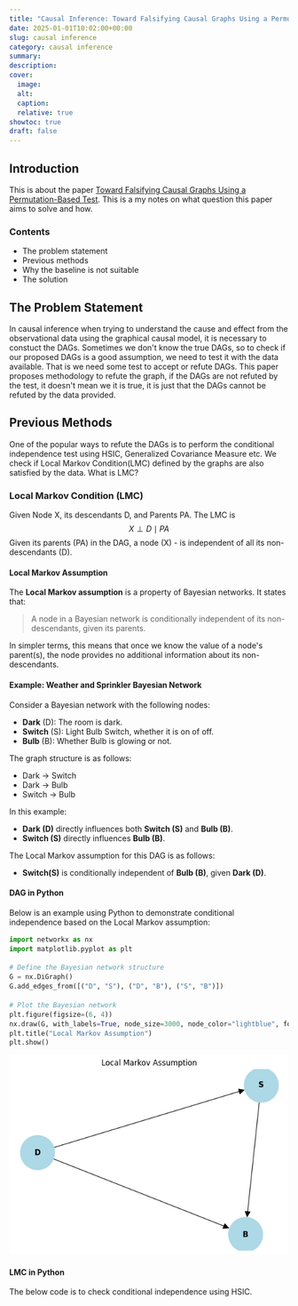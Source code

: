```yaml
---
title: "Causal Inference: Toward Falsifying Causal Graphs Using a Permutation-Based Test"
date: 2025-01-01T10:02:00+00:00
slug: causal inference
category: causal inference
summary:
description:
cover:
  image: 
  alt:
  caption:
  relative: true
showtoc: true
draft: false
---
```


## Introduction

This is about the paper [Toward Falsifying Causal Graphs Using a Permutation-Based Test](https://arxiv.org/abs/2305.09565). This is a my notes on what question this paper aims to solve and how.

### Contents
- The problem statement
- Previous methods
- Why the baseline is not suitable
- The solution

## The Problem Statement

In causal inference when trying to understand the cause and effect from the observational data using the graphical causal model, it is necessary to constuct the DAGs. Sometimes we don't know the true DAGs, so to check if our proposed DAGs is a good assumption, we need to test it with the data available. That is we need some test to accept or refute DAGs. This paper proposes methodology to refute the graph, if the DAGs are not refuted by the test, it doesn't mean we it is true, it is just that the DAGs cannot be refuted by the data provided.

## Previous Methods

One of the popular ways to refute the DAGs is to perform the conditional independence test using HSIC, Generalized Covariance Measure etc. We check if Local Markov Condition(LMC) defined by the graphs are also satisfied by the data. What is LMC?

### Local Markov Condition (LMC)
Given Node X, its descendants D, and Parents PA. The LMC is
$$
X \perp D \mid PA
$$
Given its parents (PA) in the DAG, a node (X) - is independent of all its non-descendants (D).

#### Local Markov Assumption

The **Local Markov assumption** is a property of Bayesian networks. It states that:

> A node in a Bayesian network is conditionally independent of its non-descendants, given its parents.

In simpler terms, this means that once we know the value of a node's parent(s), the node provides no additional information about its non-descendants.

#### Example: Weather and Sprinkler Bayesian Network

Consider a Bayesian network with the following nodes:
- **Dark** (D): The room is dark.
- **Switch** (S): Light Bulb Switch, whether it is on of off.
- **Bulb** (B): Whether Bulb is glowing or not.

The graph structure is as follows:

- Dark → Switch
- Dark → Bulb
- Switch → Bulb

In this example:
- **Dark (D)** directly influences both **Switch (S)** and **Bulb (B)**.
- **Switch (S)** directly influences **Bulb (B)**.

The Local Markov assumption for this DAG is as follows:
- **Switch(S)** is conditionally independent of **Bulb (B)**, given **Dark (D)**.

#### DAG in Python

Below is an example using Python to demonstrate conditional independence based on the Local Markov assumption:

```python
import networkx as nx
import matplotlib.pyplot as plt

# Define the Bayesian network structure
G = nx.DiGraph()
G.add_edges_from([("D", "S"), ("D", "B"), ("S", "B")])

# Plot the Bayesian network
plt.figure(figsize=(6, 4))
nx.draw(G, with_labels=True, node_size=3000, node_color="lightblue", font_size=12, font_weight="bold", arrowsize=20)
plt.title("Local Markov Assumption")
plt.show()
```

![img](img/CI_refute_1.png)


#### LMC in Python

The below code is to check conditional independence using HSIC.



